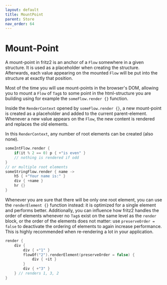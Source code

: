 ```yaml
---
layout: default
title: MountPoint
parent: Store
nav_order: 64
---
```

# Mount-Point

A mount-point in fritz2 is an anchor of a `Flow` somewhere in a given structure. It is used as a placeholder when creating the structure. 
Afterwards, each value appearing on the mounted `Flow` will be put into the structure at exactly that position. 

Most of the time you will use mount-points in the browser's DOM, allowing you to mount a `Flow` of `Tag`s to some point in the html-structure you are building using for example the `someFlow.render {}` function.

Inside the `RenderContext` opened by `someFlow.render {}`, a new mount-point is created as a placeholder and 
added to the current parent-element. Whenever a new value appears on the `Flow`, the new content is rendered and replaces the old elements.

In this `RenderContext`, any number of root elements can be created (also none).
```kotlin
someIntFlow.render {
    if(it % 2 == 0) p { +"is even" }
    // nothing is rendered if odd        
}
// or multiple root elements
someStringFlow.render { name ->
    h5 { +"Your name is:" }
    div { +name }
    hr {}
}
```
Whenever you are sure that there will be only one root element, you can use the `renderElement {}` function instead: it is optimized for a single element and performs better.
Additionally, you can influence how fritz2 handles the order of elements whenever no `Tag`s exist on the same level as the `render` block, or the order of the elements does not matter: use `preserveOrder = false` to deactivate the ordering of elements to again increase performance. This is highly recommended when re-rendering a lot in your application.

```kotlin
render {
    div {
        div { +"1" }
        flowOf("2").renderElement(preserveOrder = false) {
            div { +it }
        }
        div { +"3" }
    } // renders 1, 3, 2
}
```